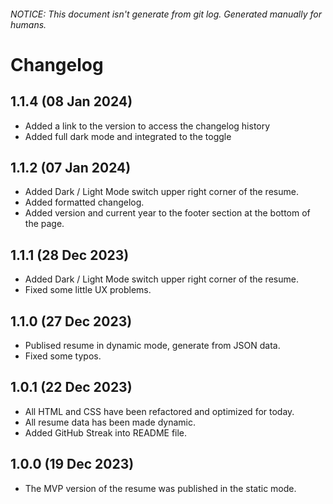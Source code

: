 ###### NOTICE: This document isn't generate from git log. Generated manually for humans.

# Changelog

## 1.1.4 (08 Jan 2024)
* Added a link to the version to access the changelog history
* Added full dark mode and integrated to the toggle

## 1.1.2 (07 Jan 2024)
* Added Dark / Light Mode switch upper right corner of the resume.
* Added formatted changelog.
* Added version and current year to the footer section at the bottom of the page.

## 1.1.1 (28 Dec 2023)
* Added Dark / Light Mode switch upper right corner of the resume.
* Fixed some little UX problems.

## 1.1.0 (27 Dec 2023)
* Publised resume in dynamic mode, generate from JSON data.
* Fixed some typos.

## 1.0.1 (22 Dec 2023)
* All HTML and CSS have been refactored and optimized for today.
* All resume data has been made dynamic.
* Added GitHub Streak into README file.

## 1.0.0 (19 Dec 2023)
* The MVP version of the resume was published in the static mode.
